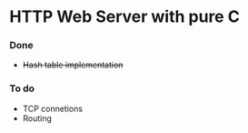 # HTTP Web Server with pure C
### Done
- ~~Hash table implementation~~
### To do
- TCP connetions
- Routing
